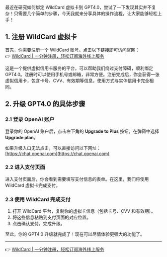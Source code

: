 最近在研究如何绑定 WildCard 虚拟卡到 GPT4.0，尝试了一下发现其实并不复杂！只需要几个简单的步骤，今天我就来分享具体的操作流程，让大家能够轻松上手！

## 1. 注册 WildCard 虚拟卡

首先，你需要注册一个 WildCard 账号。点击以下链接即可访问官网：  
👉 [WildCard | 一分钟注册，轻松订阅海外线上服务](https://bit.ly/bewildcard)

这是一个提供虚拟信用卡服务的平台，可以帮助我们绕过支付障碍，顺利绑定 GPT4.0。注册时可以使用手机号或邮箱，非常方便。注册完成后，你会获得一张虚拟信用卡，包含卡号、CVV、有效期等信息，使用方式与实体信用卡完全相同。

## 2. 升级 GPT4.0 的具体步骤

### 2.1 登录 OpenAI 账户

登录你的 OpenAI 账户后，点击左下角的 **Upgrade to Plus** 按钮，在弹窗中选择 **Upgrade plan**。

如果升级入口无法点击，可以直接访问以下网址：  
[https://chat.openai.com](https://chat.openai.com)

### 2.2 进入支付页面

进入支付页面后，你会看到需要填写支付信息的表单。在这里，我们将使用 WildCard 虚拟卡完成支付。

### 2.3 使用 WildCard 完成支付

1. 打开 WildCard 平台，复制你的虚拟卡信息（包括卡号、CVV 和有效期）。
2. 将这些信息粘贴到支付页面的对应位置。
3. 点击确认支付，完成升级。

至此，你的 GPT4.0 升级就完成了！现在可以尽情体验更强大的功能了。

---

👉 [WildCard | 一分钟注册，轻松订阅海外线上服务](https://bit.ly/bewildcard)